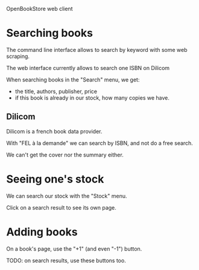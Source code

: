 OpenBookStore web client


# Searching books

The command line interface allows to search by keyword with some web scraping.

The web interface currently allows to search one ISBN on Dilicom

When searching books in the "Search" menu, we get:

- the title, authors, publisher, price
- if this book is already in our stock, how many copies we have.

## Dilicom

Dilicom is a french book data provider.

With "FEL à la demande" we can search by ISBN, and not do a free search.

We can't get the cover nor the summary either.


# Seeing one's stock

We can search our stock with the "Stock" menu.

Click on a search result to see its own page.

# Adding books

On a book's page, use the "+1" (and even "-1") button.

TODO: on search results, use these buttons too.
